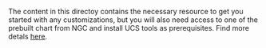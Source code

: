 The content in this directoy contains the necessary resource to get you started with any customizations, but you will also need access to one of the prebuilt chart from NGC and install UCS tools as prerequisites.  Find more detals [here](https://docs.nvidia.com/ace/tokkio/5.0.0-beta/customization-methods/customize-with-rebuild.html). 